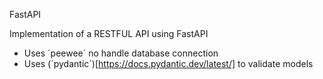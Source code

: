 FastAPI

Implementation of a RESTFUL API using FastAPI

* Uses ´peewee´ no handle database connection
* Uses (´pydantic´)[https://docs.pydantic.dev/latest/] to validate models